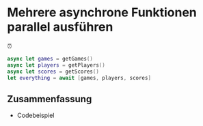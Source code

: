 # Mehrere asynchrone Funktionen parallel ausführen
⏰

```swift
async let games = getGames()
async let players = getPlayers()
async let scores = getScores()
let everything = await [games, players, scores]
```

## Zusammenfassung
- Codebeispiel
